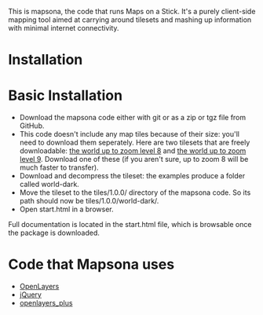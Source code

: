 This is mapsona, the code that runs Maps on a Stick. It's a purely client-side mapping tool aimed at carrying around tilesets and mashing up information with minimal internet connectivity.

# Installation

# Basic Installation

* Download the mapsona code either with git or as a zip or tgz file from GitHub.
* This code doesn't include any map tiles because of their size: you'll need to
  download them seperately. Here are two tilesets that are freely downloadable:
  [the world up to zoom level 8](http://mapbox-tilesets.s3.amazonaws.com/world-dark-0-8.tgz) and [the world up to zoom level 9](http://mapbox-tilesets.s3.amazonaws.com/world-dark-0-9.tgz). Download one of these (if you aren't sure, up to zoom 8 will be much faster to transfer).
* Download and decompress the tileset: the examples produce a folder called world-dark.
* Move the tileset to the tiles/1.0.0/ directory of the mapsona code. So its path should now be tiles/1.0.0/world-dark/.
* Open start.html in a browser.

Full documentation is located in the start.html file, which is browsable once the
package is downloaded.


# Code that Mapsona uses

* [OpenLayers](http://www.openlayers.org/)
* [jQuery](http://jquery.com/)
* [openlayers_plus](http://github.com/developmentseed/openlayers_plus)
